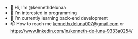 - 👋 Hi, I’m @kennethdelunaa
- 👀 I’m interested in programming
- 🌱 I’m currently learning back-end development
- 📫 How to reach me kenneth.deluna007@gmail.com or https://www.linkedin.com/in/kenneth-de-luna-9333a0254/

<!---
kennethdelunaa/kennethdelunaa is a ✨ special ✨ repository because its `README.md` (this file) appears on your GitHub profile.
You can click the Preview link to take a look at your changes.
--->
